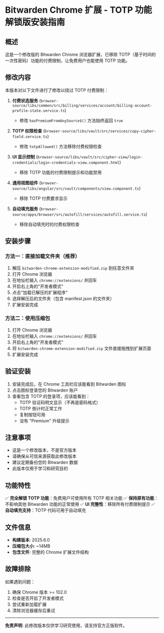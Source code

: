 # Bitwarden Chrome 扩展 - TOTP 功能解锁版安装指南

## 概述
这是一个修改版的 Bitwarden Chrome 浏览器扩展，已移除 TOTP（基于时间的一次性密码）功能的付费限制，让免费用户也能使用 TOTP 功能。

## 修改内容
本版本对以下文件进行了修改以绕过 TOTP 付费限制：

1. **付费状态服务** (`browser-source/libs/common/src/billing/services/account/billing-account-profile-state.service.ts`)
   - 修改 `hasPremiumFromAnySource$()` 方法始终返回 `true`

2. **TOTP 权限检查** (`browser-source/libs/vault/src/services/copy-cipher-field.service.ts`)
   - 修改 `totpAllowed()` 方法移除付费权限检查

3. **UI 显示控制** (`browser-source/libs/vault/src/cipher-view/login-credentials/login-credentials-view.component.html`)
   - 移除 TOTP 功能的付费限制提示和功能禁用

4. **通用视图组件** (`browser-source/libs/angular/src/vault/components/view.component.ts`)
   - 移除 TOTP 付费要求显示

5. **自动填充服务** (`browser-source/apps/browser/src/autofill/services/autofill.service.ts`)
   - 移除自动填充时的付费权限检查

## 安装步骤

### 方法一：直接加载文件夹（推荐）
1. 解压 `bitwarden-chrome-extension-modified.zip` 到任意文件夹
2. 打开 Chrome 浏览器
3. 在地址栏输入 `chrome://extensions/` 并回车
4. 开启右上角的"开发者模式"
5. 点击"加载已解压的扩展程序"
6. 选择解压后的文件夹（包含 manifest.json 的文件夹）
7. 扩展安装完成

### 方法二：使用压缩包
1. 打开 Chrome 浏览器
2. 在地址栏输入 `chrome://extensions/` 并回车
3. 开启右上角的"开发者模式"
4. 将 `bitwarden-chrome-extension-modified.zip` 文件直接拖拽到扩展页面
5. 扩展安装完成

## 验证安装
1. 安装完成后，在 Chrome 工具栏应该能看到 Bitwarden 图标
2. 点击图标登录您的 Bitwarden 账户
3. 查看包含 TOTP 的登录项，应该能看到：
   - TOTP 验证码明文显示（不再是密码格式）
   - TOTP 倒计时正常工作
   - 复制按钮可用
   - 没有 "Premium" 升级提示

## 注意事项
- 这是一个修改版本，不是官方版本
- 请确保从可信来源获取此修改版本
- 建议定期备份您的 Bitwarden 数据
- 此版本仅用于学习和研究目的

## 功能特性
✅ **完全解锁 TOTP 功能**：免费用户可使用所有 TOTP 相关功能
✅ **保持原有功能**：不影响其他 Bitwarden 功能的正常使用
✅ **UI 完整性**：移除所有付费限制提示
✅ **自动填充支持**：TOTP 代码可用于自动填充

## 文件信息
- **构建版本**: 2025.6.0
- **压缩包大小**: ~14MB
- **包含文件**: 完整的 Chrome 扩展文件结构

## 故障排除
如果遇到问题：
1. 确保 Chrome 版本 >= 102.0
2. 检查是否开启了开发者模式
3. 尝试重新加载扩展
4. 清除浏览器缓存后重试

---
**免责声明**: 此修改版本仅供学习研究使用，请支持官方正版软件。
